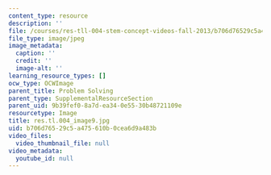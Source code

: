 ```yaml
---
content_type: resource
description: ''
file: /courses/res-tll-004-stem-concept-videos-fall-2013/b706d76529c5a475610b0cea6d9a483b_res.tl.004_image9.jpg
file_type: image/jpeg
image_metadata:
  caption: ''
  credit: ''
  image-alt: ''
learning_resource_types: []
ocw_type: OCWImage
parent_title: Problem Solving
parent_type: SupplementalResourceSection
parent_uid: 9b39fef0-8a7d-ea34-0e55-30b48721109e
resourcetype: Image
title: res.tl.004_image9.jpg
uid: b706d765-29c5-a475-610b-0cea6d9a483b
video_files:
  video_thumbnail_file: null
video_metadata:
  youtube_id: null
---
```

